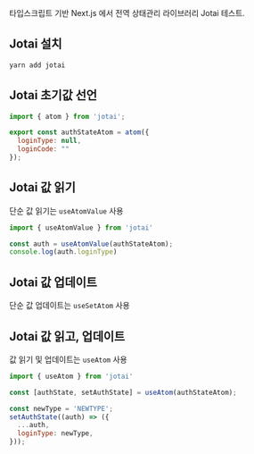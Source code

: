 타입스크립트 기반 Next.js 에서 전역 상태관리 라이브러리 Jotai 테스트.

## Jotai 설치
```bash
yarn add jotai
```

## Jotai 초기값 선언
```javascript
import { atom } from 'jotai';

export const authStateAtom = atom({
  loginType: null,
  loginCode: ""
});
```


## Jotai 값 읽기

단순 값 읽기는 `useAtomValue` 사용

```jsx
import { useAtomValue } from 'jotai'

const auth = useAtomValue(authStateAtom);
console.log(auth.loginType)
```

## Jotai 값 업데이트

단순 값 업데이트는 `useSetAtom` 사용

## Jotai 값 읽고, 업데이트

값 읽기 및 업데이트는 `useAtom` 사용

```jsx
import { useAtom } from 'jotai'

const [authState, setAuthState] = useAtom(authStateAtom);

const newType = 'NEWTYPE';
setAuthState((auth) => ({
  ...auth,
  loginType: newType,
}));
```